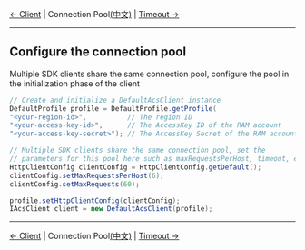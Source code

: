 [← Client](2-Client-EN.md) | Connection Pool[(中文)](3-Pool-CN.md) | [Timeout →](4-Timeout-EN.md)
***

## Configure the connection pool
Multiple SDK clients share the same connection pool, configure the pool in the initialization phase of the client
```java
// Create and initialize a DefaultAcsClient instance
DefaultProfile profile = DefaultProfile.getProfile(
"<your-region-id>",          // The region ID
"<your-access-key-id>",      // The AccessKey ID of the RAM account
"<your-access-key-secret>"); // The AccessKey Secret of the RAM account

// Multiple SDK clients share the same connection pool, set the
// parameters for this pool here such as maxRequestsPerHost, timeout, etc.
HttpClientConfig clientConfig = HttpClientConfig.getDefault();
clientConfig.setMaxRequestsPerHost(6);
clientConfig.setMaxRequests(60);

profile.setHttpClientConfig(clientConfig);
IAcsClient client = new DefaultAcsClient(profile);
```

***
[← Client](2-Client-EN.md) | Connection Pool[(中文)](3-Pool-CN.md) | [Timeout →](4-Timeout-EN.md)

